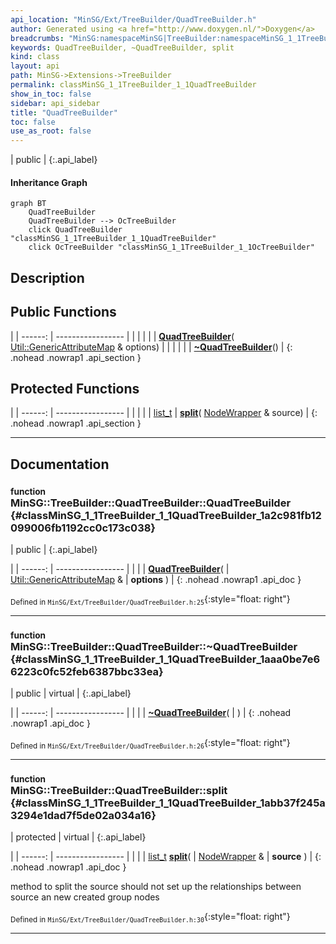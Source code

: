 ```yaml
---
api_location: "MinSG/Ext/TreeBuilder/QuadTreeBuilder.h"
author: Generated using <a href="http://www.doxygen.nl/">Doxygen</a>
breadcrumbs: "MinSG:namespaceMinSG|TreeBuilder:namespaceMinSG_1_1TreeBuilder"
keywords: QuadTreeBuilder, ~QuadTreeBuilder, split
kind: class
layout: api
path: MinSG->Extensions->TreeBuilder
permalink: classMinSG_1_1TreeBuilder_1_1QuadTreeBuilder
show_in_toc: false
sidebar: api_sidebar
title: "QuadTreeBuilder"
toc: false
use_as_root: false
---
```


| public |
{:.api_label}

#### Inheritance Graph

```mermaid
graph BT
	QuadTreeBuilder
	QuadTreeBuilder --> OcTreeBuilder
	click QuadTreeBuilder "classMinSG_1_1TreeBuilder_1_1QuadTreeBuilder"
	click OcTreeBuilder "classMinSG_1_1TreeBuilder_1_1OcTreeBuilder"
```

## Description





## Public Functions

|
| ------: | ----------------- |
|  | |
|  | **[QuadTreeBuilder](#classMinSG_1_1TreeBuilder_1_1QuadTreeBuilder_1a2c981fb12099006fb1192cc0c173c038)**( [Util::GenericAttributeMap](classUtil_1_1GenericAttributeMap) & options) |
|  | |
|  | **[~QuadTreeBuilder](#classMinSG_1_1TreeBuilder_1_1QuadTreeBuilder_1aaa0be7e66223c0fc52feb6387bbc33ea)**() |
{: .nohead .nowrap1 .api_section }


## Protected Functions

|
| ------: | ----------------- |
|  | |
| [list_t](classMinSG_1_1TreeBuilder_1_1AbstractTreeBuilder#classMinSG_1_1TreeBuilder_1_1AbstractTreeBuilder_1a4d08192ec6664e44803fec38be3c5dbf) | **[split](#classMinSG_1_1TreeBuilder_1_1QuadTreeBuilder_1abb37f245a3294e1dad7f5de02a034a16)**( [NodeWrapper](structMinSG_1_1TreeBuilder_1_1AbstractTreeBuilder_1_1NodeWrapper) & source) |
{: .nohead .nowrap1 .api_section }


-------------------------------------------------------------------

## Documentation

### <small>function</small><br/> MinSG::TreeBuilder::QuadTreeBuilder::QuadTreeBuilder {#classMinSG_1_1TreeBuilder_1_1QuadTreeBuilder_1a2c981fb12099006fb1192cc0c173c038}

| public |
{:.api_label}

|
| ------: | ----------------- |
|  |
|  **[QuadTreeBuilder](#classMinSG_1_1TreeBuilder_1_1QuadTreeBuilder_1a2c981fb12099006fb1192cc0c173c038)**( |  [Util::GenericAttributeMap](classUtil_1_1GenericAttributeMap) & | **options** ) |
{: .nohead .nowrap1 .api_doc }





<sub>Defined in `MinSG/Ext/TreeBuilder/QuadTreeBuilder.h:25`</sub>{:style="float: right"}

-------------------------------------------------------------------

### <small>function</small><br/> MinSG::TreeBuilder::QuadTreeBuilder::~QuadTreeBuilder {#classMinSG_1_1TreeBuilder_1_1QuadTreeBuilder_1aaa0be7e66223c0fc52feb6387bbc33ea}

| public | virtual |
{:.api_label}

|
| ------: | ----------------- |
|  |
|  **[~QuadTreeBuilder](#classMinSG_1_1TreeBuilder_1_1QuadTreeBuilder_1aaa0be7e66223c0fc52feb6387bbc33ea)**( |  ) |
{: .nohead .nowrap1 .api_doc }





<sub>Defined in `MinSG/Ext/TreeBuilder/QuadTreeBuilder.h:26`</sub>{:style="float: right"}

-------------------------------------------------------------------

### <small>function</small><br/> MinSG::TreeBuilder::QuadTreeBuilder::split {#classMinSG_1_1TreeBuilder_1_1QuadTreeBuilder_1abb37f245a3294e1dad7f5de02a034a16}

| protected | virtual |
{:.api_label}

|
| ------: | ----------------- |
|  |
| [list_t](classMinSG_1_1TreeBuilder_1_1AbstractTreeBuilder#classMinSG_1_1TreeBuilder_1_1AbstractTreeBuilder_1a4d08192ec6664e44803fec38be3c5dbf) **[split](#classMinSG_1_1TreeBuilder_1_1QuadTreeBuilder_1abb37f245a3294e1dad7f5de02a034a16)**( |  [NodeWrapper](structMinSG_1_1TreeBuilder_1_1AbstractTreeBuilder_1_1NodeWrapper) & | **source** ) |
{: .nohead .nowrap1 .api_doc }



method to split the source should not set up the relationships between source an new created group nodes



<sub>Defined in `MinSG/Ext/TreeBuilder/QuadTreeBuilder.h:30`</sub>{:style="float: right"}

-------------------------------------------------------------------

